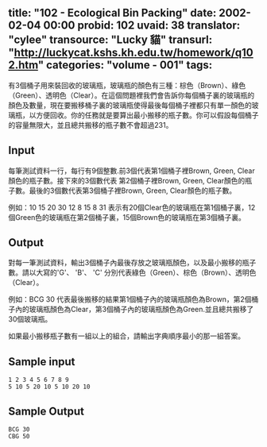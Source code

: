 title: "102 - Ecological Bin Packing"
date: 2002-02-04 00:00
probid: 102
uvaid: 38
translator: "cylee"
transource: "Lucky 貓"
transurl: "http://luckycat.kshs.kh.edu.tw/homework/q102.htm"
categories: "volume - 001"
tags:
---

有3個桶子用來裝回收的玻璃瓶，玻璃瓶的顏色有三種：棕色（Brown）、綠色（Green）、透明色（Clear）。在這個問題裡我們會告訴你每個桶子裏的玻璃瓶的顏色及數量，現在要搬移桶子裏的玻璃瓶使得最後每個桶子裡都只有單一顏色的玻璃瓶，以方便回收。你的任務就是要算出最小搬移的瓶子數。你可以假設每個桶子的容量無限大，並且總共搬移的瓶子數不會超過231。

<!-- more -->

## Input ##

每筆測試資料一行，每行有9個整數.前3個代表第1個桶子裡Brown, Green, Clear顏色的瓶子數。接下來的3個數代表 第2個桶子裡Brown, Green, Clear顏色的瓶子數。最後的3個數代表第3個桶子裡Brown, Green, Clear顏色的瓶子數。

例如：10 15 20 30 12 8 15 8 31 
表示有20個Clear色的玻璃瓶在第1個桶子裏，12個Green色的玻璃瓶在第2個桶子裏，15個Brown色的玻璃瓶在第3個桶子裏。

## Output ##

對每一筆測試資料，輸出3個桶子內最後存放之玻璃瓶顏色，以及最小搬移的瓶子數。請以大寫的'G'、 'B'、 'C' 分別代表綠色（Green）、棕色（Brown）、透明色（Clear）。

例如：BCG 30
代表最後搬移的結果第1個桶子內的玻璃瓶顏色為Brown，第2個桶子內的玻璃瓶顏色為Clear，第3個桶子內的玻璃瓶顏色為Green.並且總共搬移了30個玻璃瓶。

如果最小搬移瓶子數有一組以上的組合，請輸出字典順序最小的那一組答案。

## Sample input ##

	1 2 3 4 5 6 7 8 9
	5 10 5 20 10 5 10 20 10

## Sample Output ##

	BCG 30
	CBG 50